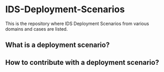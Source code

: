 # IDS-Deployment-Scenarios
This is the repository where IDS Deployment Scenarios from various domains and cases are listed. 

## What is a deployment scenario? 

## How to contribute with a deployment scenario?
